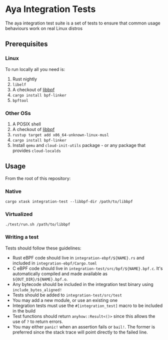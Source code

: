 Aya Integration Tests
=====================

The aya integration test suite is a set of tests to ensure that
common usage behaviours work on real Linux distros
## Prerequisites

### Linux

To run locally all you need is:

1. Rust nightly
2. `libelf`
3. A checkout of [libbpf](https://github.com/libbpf/libbpf)
4. `cargo install bpf-linker`
5. `bpftool`

### Other OSs

1. A POSIX shell
1. A checkout of [libbpf](https://github.com/libbpf/libbpf)
1. `rustup target add x86_64-unknown-linux-musl`
1. `cargo install bpf-linker`
1. Install `qemu` and `cloud-init-utils` package - or any package that provides `cloud-localds`

## Usage

From the root of this repository:

### Native

```
cargo xtask integration-test --libbpf-dir /path/to/libbpf
```

### Virtualized


```
./test/run.sh /path/to/libbpf
```
### Writing a test

Tests should follow these guidelines:

- Rust eBPF code should live in `integration-ebpf/${NAME}.rs` and included in `integration-ebpf/Cargo.toml`
- C eBPF code should live in `integration-test/src/bpf/${NAME}.bpf.c`. It's automatically compiled and made available as `${OUT_DIR}/${NAME}.bpf.o`.
- Any bytecode should be included in the integration test binary using `include_bytes_aligned!`
- Tests should be added to `integration-test/src/test`
- You may add a new module, or use an existing one
- Integration tests must use the `#[integration_test]` macro to be included in the build
- Test functions should return `anyhow::Result<()>` since this allows the use of `?` to return errors.
- You may either `panic!` when an assertion fails or `bail!`. The former is preferred since the stack trace will point directly to the failed line.
